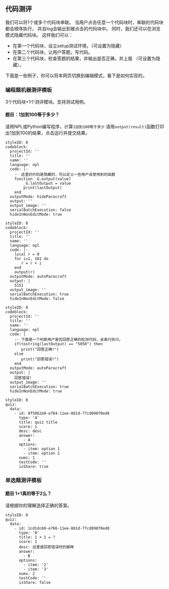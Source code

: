 ## 代码测评
我们可以将1个或多个代码块串联。 当用户点击任意一个代码块时，串联的代码块都会顺序执行， 并且log会输出到被点击的代码块中。 同时，我们还可以在浏览模式隐藏代码块。 这样我们可以：
- 在第一个代码块，设立setup测试环境，（可设置为隐藏）
- 在第二个代码块，让用户答题，写代码。
- 在第三个代码块，检查答题的结果，并输出是否正确，并上报 （可设置为隐藏）。

下面是一些例子，你可以将本网页切换到编辑模式，看下是如何实现的。

### 编程题机器测评模板
3个代码块+1个测评模块。支持测试用例。

#### 题目：1加到100等于多少？
请用NPL或Python编写程序，计算`1加到100等于多少`
请用`output(result)`函数打印出1加到100的结果，点击运行并提交结果。

```@CodeBlock
styleID: 0
codeblock:
  projectId: ''
  title: ''
  name: ''
  language: npl
  code: |-
    -- 这里的代码是隐藏的，可以定义一些用户会使用到的函数
    function _G.output(value)
        _G.lastOutput = value
        print(lastOutput)
    end
  outputMode: hideParacraft
  output: ''
  output_image: ''
  serialBatchExecution: false
  hideInNonEditMode: true

```

```@CodeBlock
styleID: 0
codeblock:
  projectId: ''
  title: ''
  name: ''
  language: npl
  code: |-
    local r = 0
    for i=1, 101 do
       r = r + i
    end
    output(r)
  outputMode: autoParacraft
  output: |
    5151
  output_image: ''
  serialBatchExecution: true
  hideInNonEditMode: false

```

```@CodeBlock
styleID: 0
codeblock:
  projectId: ''
  title: ''
  name: ''
  language: npl
  code: |
    -- 下面是一个判断用户是否回答正确的检测代码，会串行执行。
    if(tostring(lastOutput) == "5050") then
       print("回答正确!")
    else
       print("回答错误!")
    end
  outputMode: autoParacraft
  output: |
    回答错误!
  output_image: ''
  serialBatchExecution: true
  hideInNonEditMode: true

```

```@Quiz
styleID: 0
quiz:
  data:
    - id: 8f5062e0-e764-11ee-881d-77cd898f0ed8
      type: '4'
      title: quiz title
      score: 1
      desc: desc
      answer:
        - A
      options:
        - item: option 1
        - item: option 2
      nums: 1
      testCode: ''
      isShare: true

```

### 单选题测评模板

#### 题目 1+1真的等于2么？
请根据你的理解选择正确的答案。
```@Quiz
styleID: 0
quiz:
  data:
    - id: 1cd1dc60-e766-11ee-881d-77cd898f0ed8
      type: '0'
      title: 1 + 1 = ?
      score: 1
      desc: 这里是回答错误时的解释
      answer:
        - B
      options:
        - item: '2'
        - item: '3'
      nums: 2
      testCode: ''
      isShare: false

```